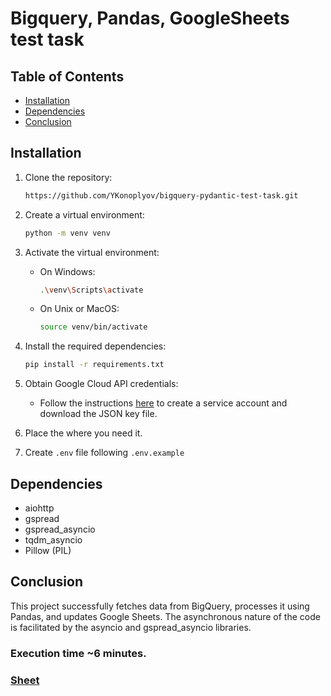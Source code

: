 # Bigquery, Pandas, GoogleSheets test task

## Table of Contents

- [Installation](#installation)
- [Dependencies](#dependencies)
- [Conclusion](#conclusion)

## Installation

1. Clone the repository:

    ```bash
    https://github.com/YKonoplyov/bigquery-pydantic-test-task.git
    ```

2. Create a virtual environment:

    ```bash
    python -m venv venv
    ```

3. Activate the virtual environment:

    - On Windows:

        ```bash
        .\venv\Scripts\activate
        ```

    - On Unix or MacOS:

        ```bash
        source venv/bin/activate
        ```

4. Install the required dependencies:

    ```bash
    pip install -r requirements.txt
    ```

6. Obtain Google Cloud API credentials:

    - Follow the instructions [here](https://gspread.readthedocs.io/en/latest/oauth2.html) to create a service account and download the JSON key file.

7. Place the where you need it.

8. Create `.env` file following `.env.example`


## Dependencies

- aiohttp
- gspread
- gspread_asyncio
- tqdm_asyncio
- Pillow (PIL)

## Conclusion
This project successfully fetches data from BigQuery, processes it using Pandas, and updates Google Sheets. The asynchronous nature of the code is facilitated by the asyncio and gspread_asyncio libraries. 
### Execution time ~6 minutes.
### [Sheet](https://docs.google.com/spreadsheets/d/1gkBvCLKLbYHOjaRUb_3tOvnUuOvl7BHYmBTcnfCH6Jg/edit?usp=sharing)
